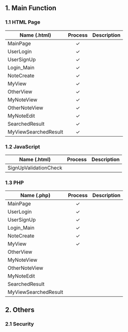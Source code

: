 ## 1. Main Function

### 1.1 HTML Page
| Name (.html)          | Process   | Description |
| ----------------------|:---------:|-------------|
| MainPage              | ✓         |             |
| UserLogin             | ✓         |             |
| UserSignUp            | ✓         |             |
| Login_Main            | ✓         |             |
| NoteCreate            | ✓         |             |
| MyView                | ✓         |             |
| OtherView             | ✓         |             |
| MyNoteView            | ✓         |             |
| OtherNoteView         | ✓         |             |
| MyNoteEdit            | ✓         |             |
| SearchedResult        | ✓         |             |
| MyViewSearchedResult  | ✓         |             ||

### 1.2 JavaScript
| Name (.html)          | Process   | Description |
| ----------------------|:---------:|-------------|
| SignUpValidationCheck |           |             ||

### 1.3 PHP
| Name (.php)          | Process   | Description |
| ----------------------|:---------:|-------------|
| MainPage              | ✓         |             |
| UserLogin             | ✓         |             |
| UserSignUp            | ✓         |             |
| Login_Main            | ✓         |             |
| NoteCreate            | ✓         |             |
| MyView                | ✓         |             |
| OtherView             |           |             |
| MyNoteView            |           |             |
| OtherNoteView         |           |             |
| MyNoteEdit            |           |             |
| SearchedResult        |           |             |
| MyViewSearchedResult  |           |             ||

## 2. Others

### 2.1 Security
